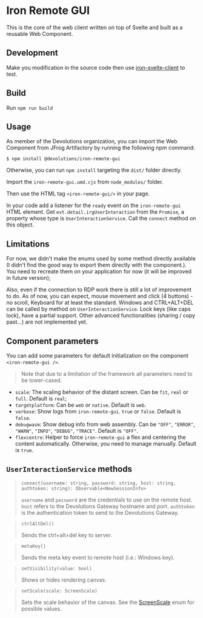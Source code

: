 # Iron Remote GUI

This is the core of the web client written on top of Svelte and built as a reusable Web Component.

## Development

Make you modification in the source code then use [iron-svelte-client](../iron-svelte-client) to test.

## Build

Run `npm run build`

## Usage

As member of the Devolutions organization, you can import the Web Component from JFrog Artifactory by running the following npm command:

```shell
$ npm install @devolutions/iron-remote-gui 
```

Otherwise, you can run `npm install` targeting the `dist/` folder directly.

Import the `iron-remote-gui.umd.cjs` from `node_modules/` folder.

Then use the HTML tag `<iron-remote-gui/>` in your page.

In your code add a listener for the `ready` event on the `iron-remote-gui` HTML element.
Get `evt.detail.irgUserInteraction` from the `Promise`, a property whose type is `UserInteractionService`.
Call the `connect` method on this object.

## Limitations

For now, we didn't make the enums used by some method directly available (I didn't find the good way to export them directly with the component.).
You need to recreate them on your application for now (it will be improved in future version);

Also, even if the connection to RDP work there is still a lot of improvement to do. 
As of now, you can expect, mouse movement and click (4 buttons) - no scroll, Keyboard for at least the standard.
Windows and CTRL+ALT+DEL can be called by method on `UserInteractionService`. 
Lock keys (like caps lock), have a partial support. 
Other advanced functionalities (sharing / copy past...) are not implemented yet.

## Component parameters

You can add some parameters for default initialization on the component `<iron-remote-gui />`.

> Note that due to a limitation of the framework all parameters need to be lower-cased.

- `scale`: The scaling behavior of the distant screen. Can be `fit`, `real` or `full`. Default is `real`;
- `targetplatform`: Can be `web` or `native`. Default is `web`.
- `verbose`: Show logs from `iron-remote-gui`. `true` or `false`. Default is `false`.
- `debugwasm`: Show debug info from web assembly. Can be `"OFF"`, `"ERROR"`, `"WARN"`, `"INFO"`, `"DEBUG"`, `"TRACE"`. Default is `"OFF"`.
- `flexcentre`: Helper to force `iron-remote-gui` a flex and centering the content automatically. Otherwise, you need to manage manually. Default is `true`.

## `UserInteractionService` methods

> `connect(username: string, password: string, host: string, authtoken: string): Observable<NewSessionInfo>`
>
> `username` and `password` are the credentials to use on the remote host.
> `host` refers to the Devolutions Gateway hostname and port.
> `authtoken` is the authentication token to send to the Devolutions Gateway.

> `ctrlAltDel()`
> 
> Sends the ctrl+alt+del key to server.

> `metaKey()`
> 
> Sends the meta key event to remote host (i.e.: Windows key).

> `setVisibility(value: bool)`
> 
> Shows or hides rendering canvas.

> `setScale(scale: ScreenScale)`
> 
> Sets the scale behavior of the canvas.
> See the [ScreenScale](src/services/user-interaction-service.ts) enum for possible values.

